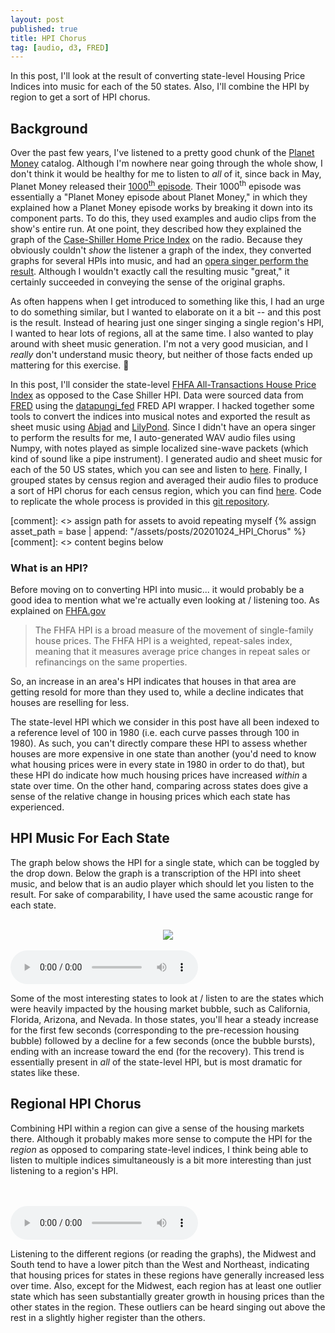 ```yaml
---
layout: post
published: true
title: HPI Chorus
tag: [audio, d3, FRED]
---
```


In this post, I'll look at the result of converting state-level
Housing Price Indices into music for each of the 50 states. Also, I'll
combine the HPI by region to get a sort of HPI chorus.

## Background
Over the past few years, I've listened to a pretty good chunk of the
[Planet Money](https://www.npr.org/sections/money/) catalog. Although
I'm nowhere near going through the whole show, I don't think it would
be healthy for me to listen to *all* of it, since back in May, Planet
Money released their [1000<sup>th</sup>
episode](https://www.npr.org/2020/05/15/857106873/episode-1-000). Their
1000<sup>th</sup> episode was essentially a "Planet Money episode
about Planet Money," in which they explained how a Planet Money
episode works by breaking it down into its component parts. To do
this, they used examples and audio clips from the show's entire
run. At one point, they described how they explained the graph of the
[Case-Shiller Home Price
Index](https://us.spindices.com/index-family/sp-corelogic-case-shiller/sp-corelogic-case-shiller-composite)
on the radio. Because they obviously couldn't *show* the listener a
graph of the index, they converted graphs for several HPIs into music,
and had an [opera singer perform the
result](https://www.npr.org/sections/money/2011/04/27/135737940/the-case-shiller-index-sung-as-opera).
Although I wouldn't exactly call the resulting music "great," it
certainly succeeded in conveying the sense of the original graphs.

As often happens when I get introduced to something like this, I had
an urge to do something similar, but I wanted to elaborate on it a bit
-- and this post is the result. Instead of hearing just one singer
singing a single region's HPI, I wanted to hear lots of regions, all
at the same time. I also wanted to play around with sheet music
generation. I'm not a very good musician, and I *really* don't
understand music theory, but neither of those facts ended up mattering
for this exercise. &#128578;

In this post, I'll consider the state-level [FHFA All-Transactions
House Price
Index](https://www.fhfa.gov/DataTools/Downloads/Pages/House-Price-Index.aspx)
as opposed to the Case Shiller HPI.  Data were sourced data from
[FRED](https://fred.stlouisfed.org/) using the
[datapungi_fed](https://github.com/jjotterson/datapungi_fed) FRED API
wrapper. I hacked together some tools to convert the indices into
musical notes and exported the result as sheet music using
[Abjad](http://abjad.mbrsi.org/) and
[LilyPond](https://lilypond.org/). Since I didn't have an opera singer
to perform the results for me, I auto-generated WAV audio files using
Numpy, with notes played as simple localized sine-wave packets (which
kind of sound like a pipe instrument). I generated audio and sheet
music for each of the 50 US states, which you can see and listen to
[here](#state_hpi). Finally, I grouped states by census region and
averaged their audio files to produce a sort of HPI chorus for each
census region, which you can find [here](#regional_hpi). Code to
replicate the whole process is provided in this [git
repository](https://github.com/pkepley/blog-notebooks/20201024_HPI_Chorus).

[comment]: <> assign path for assets to avoid repeating myself
{% assign asset_path = base | append: "/assets/posts/20201024_HPI_Chorus" %}
[comment]: <> content begins below

### What is an HPI?
Before moving on to converting HPI into music... it would probably be
a good idea to mention what we're actually even looking at / listening
too. As explained on [FHFA.gov](https://www.fhfa.gov/DataTools/Downloads/Pages/House-Price-Index.aspx)

>The FHFA HPI is a broad measure of the movement of single-family house
>prices. The FHFA HPI is a weighted, repeat-sales index, meaning that
>it measures average price changes in repeat sales or refinancings on
>the same properties.

So, an increase in an area's HPI indicates that houses in that area
are getting resold for more than they used to, while a decline
indicates that houses are reselling for less.

The state-level HPI which we consider in this post have all been
indexed to a reference level of 100 in 1980 (i.e. each curve passes
through 100 in 1980). As such, you can't directly compare these HPI to
assess whether houses are more expensive in one state than another
(you'd need to know what housing prices were in every state in 1980 in
order to do that), but these HPI do indicate how much housing prices
have increased *within* a state over time. On the other hand,
comparing across states does give a sense of the relative change in
housing prices which each state has experienced.


## HPI Music For Each State <a id="state_hpi"></a>

The graph below shows the HPI for a single state, which can be toggled
by the drop down. Below the graph is a transcription of the HPI into
sheet music, and below that is an audio player which should let you
listen to the result. For sake of comparability, I have used the same
acoustic range for each state.

<!-- Add an event listener to pause audio playing for all other audio -->
<!-- than the currently selected audio -->
<script>
document.addEventListener('play', function(e){
    var audios = document.getElementsByTagName('audio');
    for(var i = 0, len = audios.length; i < len;i++){
        if(audios[i] != e.target){
            audios[i].pause();
			audios[i].current_time = 0;
        }
    }
}, true);
</script>

<div>
		<div id="state-selector"></div>	
		<center>
			<div class="svg-container" id="state-svg-container"></div>
			<br>
			<img src="{{ asset_path }}/hpi_CA.png" id="state_hpi_sheet_music">
		</center>
		<br>
		<audio controls id="state_hpi_audio" preload="auto">
			<source src="{{ asset_path }}/hpi_AL.mp3" type="audio/ogg" 
				id="state_hpi_audio_source"/>
				Your browser does not support the <code>audio</code> element.
		</audio>
</div>
<link rel="stylesheet" type="text/css" href="{{ asset_path }}/plot_HPI.css"/>
<script src="{{ url }}/assets/posts/js/d3.v5.min.js"></script>
<script src="{{ asset_path }}/state_display.js"></script>


Some of the most interesting states to look at / listen to are the
states which were heavily impacted by the housing market bubble, such
as California, Florida, Arizona, and Nevada. In those states, you'll
hear a steady increase for the first few seconds (corresponding to the
pre-recession housing bubble) followed by a decline for a few seconds
(once the bubble bursts), ending with an increase toward the end (for
the recovery). This trend is essentially present in *all* of the
state-level HPI, but is most dramatic for states like these.


## Regional HPI Chorus  <a id="regional_hpi"></a>

Combining HPI within a region can give a sense of the housing markets
there. Although it probably makes more sense to compute the HPI for
the *region* as opposed to comparing state-level indices, I think
being able to listen to multiple indices simultaneously is a bit more
interesting than just listening to a region's HPI.

<div>
	<div id="region-selector"></div>
	<br>
		<center>		
			<div class="svg-container" id="region-svg-container"></div>		
		</center>				
	<br>
	<audio controls id="region_hpi_audio" preload="auto">
	<source src="{{ asset_path }}/northeast.mp3" type="audio/ogg"
	id="region_hpi_audio_source"/>
	Your browser does not support the <code>audio</code> element.
	</audio>
</div>
<script src="{{ url }}/assets/posts/js/d3.v5.min.js"></script>
<script src="{{ asset_path }}/regional_display.js"></script>

Listening to the different regions (or reading the graphs), the
Midwest and South tend to have a lower pitch than the West and
Northeast, indicating that housing prices for states in these regions
have generally increased less over time. Also, except for the Midwest,
each region has at least one outlier state which has seen
substantially greater growth in housing prices than the other states
in the region. These outliers can be heard singing out above the rest
in a slightly higher register than the others.
